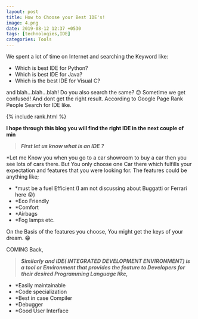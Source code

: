 ```yaml
---
layout: post
title: How to Choose your Best IDE's!
image: 4.png
date: 2019-08-12 12:37 +0530
tags: [technologies,IDE]
categories: Tools
---
```



We spent a lot of time on Internet and searching the Keyword like:

  * Which is best IDE for Python?
  * Which is best IDE for Java?
  * Which is the best IDE for Visual C?
 
and blah...blah...blah! Do you also search the same? :confused: Sometime we get confused! And dont get the right result. 
According to Google Page Rank People Search for IDE like.

{% include rank.html %}

**I hope through this blog you will find the right IDE in the next couple of min**

 >***_First let us know what is an IDE ?_***
  
  *Let me Know you when you go to a car showroom to buy a car then you see lots of cars there. But You only choose one Car there which fulfills your expectation and features that you were looking for. The features could be anything like;
    
   * *must be a fuel Efficient (I am not discussing about Buggatti or Ferrari here :stuck_out_tongue_closed_eyes:)
   * *Eco Friendly
   * *Comfort
   * *Airbags
   * *Fog lamps etc.
   
   On the Basis of the features you choose, You might get the keys of your dream. :grin:
   
   COMING Back, 
   
   >**_Similarly and IDE( INTEGRATED DEVELOPMENT ENVIRONMENT) is a tool or Environment that provides the feature to Developers for their desired Programming Language like,_**
   
   * *Easily maintainable
   * *Code specialization
   * *Best in case Compiler
   * *Debugger
   * *Good User Interface
    
    
